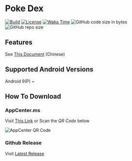 # Poke Dex

[![Build](https://github.com/Kerite/PokeDex-android/actions/workflows/build.yml/badge.svg?branch=master)](https://github.com/Kerite/PokeDex-android/actions/workflows/build.yml)
[![License](https://img.shields.io/github/license/zhaobozhen/LibChecker?label=License)](https://choosealicense.com/licenses/apache-2.0/)
[![Waka Time](https://wakatime.com/badge/user/210d002b-46ac-43fc-858b-64b8ab6acd23/project/9d0b0a50-01f6-4cea-8699-e826eb05a29f.svg)](https://wakatime.com/badge/user/210d002b-46ac-43fc-858b-64b8ab6acd23/project/9d0b0a50-01f6-4cea-8699-e826eb05a29f)
![GitHub code size in bytes](https://img.shields.io/github/languages/code-size/Kerite/PokeDex-android)
![GitHub repo size](https://img.shields.io/github/repo-size/Kerite/PokeDex-android)

## Features

See [This Document](FEATURES.md) (Chinese)

## Supported Android Versions

Android 9(P) ~

## How To Download

### AppCenter.ms

Visit [This Link](https://install.appcenter.ms/users/keriteal/apps/pokemon-dex/distribution_groups/public) or Scan the *QR Code* below

![AppCenter QR Code](imgs/appcenter-qr-code.png)

### Github Release

Visit [Latest Release](/releases/latest)
